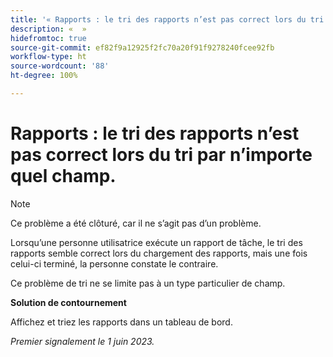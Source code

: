 ```yaml
---
title: '« Rapports : le tri des rapports n’est pas correct lors du tri par n’importe quel champ. »'
description: «  »
hidefromtoc: true
source-git-commit: ef82f9a12925f2fc70a20f91f9278240fcee92fb
workflow-type: ht
source-wordcount: '88'
ht-degree: 100%

---
```



# Rapports : le tri des rapports n’est pas correct lors du tri par n’importe quel champ.

>[!NOTE]
>
>Ce problème a été clôturé, car il ne s’agit pas d’un problème.

Lorsqu’une personne utilisatrice exécute un rapport de tâche, le tri des rapports semble correct lors du chargement des rapports, mais une fois celui-ci terminé, la personne constate le contraire.

Ce problème de tri ne se limite pas à un type particulier de champ.

**Solution de contournement**

Affichez et triez les rapports dans un tableau de bord.

_Premier signalement le 1 juin 2023._